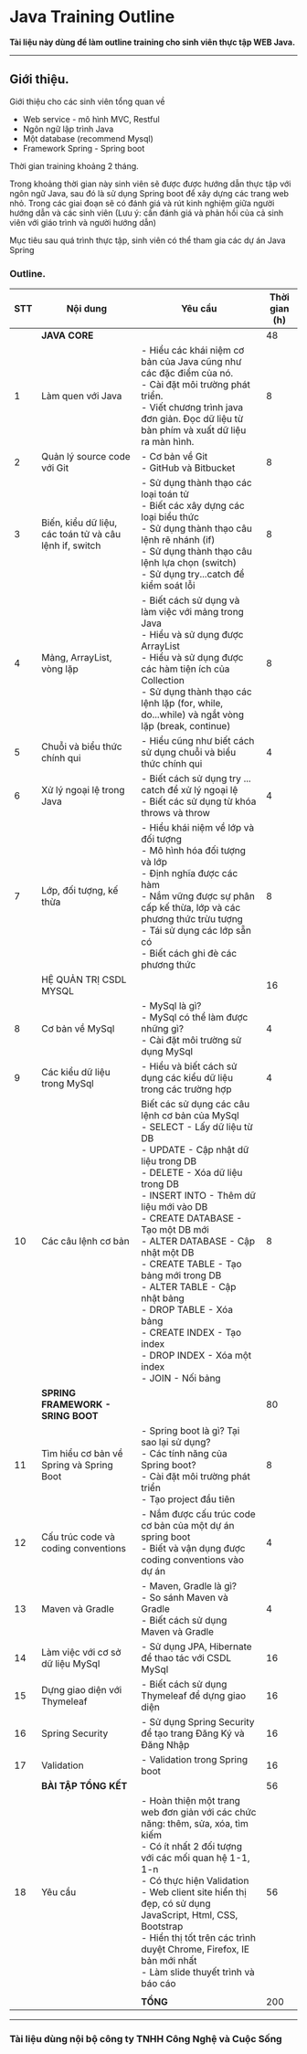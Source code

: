 # Java Training Outline 

__Tài liệu này dùng để làm outline training cho sinh viên thực tập WEB Java.__

----

## Giới thiệu.

Giới thiệu cho các sinh viên tổng quan về 

* Web service - mô hình MVC, Restful 
* Ngôn ngữ lập trình Java
* Một database (recommend Mysql) 
* Framework Spring - Spring boot

Thời gian training khoảng 2 tháng.

Trong khoảng thời gian này sinh viên sẽ được được hướng dẫn thực tập với ngôn ngữ Java, sau đó là sử dụng Spring boot để xây dựng các trang web nhỏ. Trong các giai đoạn sẽ có đánh giá và rút kinh nghiệm giữa người hướng dẫn và các sinh viên (Lưu ý: cần đánh giá và phản hồi của cả sinh viên với giáo trình và người hướng dẫn)

Mục tiêu sau quá trình thực tập, sinh viên có thể tham gia các dự án Java Spring

### Outline.
| STT  | Nội dung | Yêu cầu | Thời gian (h) |
| ------------- | ------------- | ------------- | ------------- |
|| **JAVA CORE** | | 48 |
| 1 | Làm quen với Java | - Hiểu các khái niệm cơ bản của Java cũng như các đặc điểm của nó.<br/> - Cài đặt môi trường phát triển.<br/> - Viết chương trình java đơn giản. Đọc dữ liệu từ bàn phím và xuất dữ liệu ra màn hình. | 8 |
| 2 | Quản lý source code với Git | - Cơ bản về Git <br/> - GitHub và Bitbucket | 8 | 
| 3 | Biến, kiểu dữ liệu, các toán tử và câu lệnh if, switch | - Sử dụng thành thạo các loại toán tử <br/> - Biết các xây dựng các loại biểu thức <br/> - Sử dụng thành thạo câu lệnh rẽ nhánh (if) <br/> - Sử dụng thành thạo câu lệnh lựa chọn (switch) <br/> - Sử dụng try...catch để kiểm soát lỗi | 8 |
| 4 | Mảng, ArrayList, vòng lặp | - Biết cách sử dụng và làm việc với mảng trong Java <br/> - Hiểu và sử dụng được ArrayList <br/> - Hiểu và sử dụng được các hàm tiện ích của Collection <br/> - Sử dụng thành thạo các lệnh lặp (for, while, do...while) và ngắt vòng lặp (break, continue) | 8 |
| 5 | Chuỗi và biểu thức chính qui | - Hiểu cũng như biết cách sử dụng chuỗi và biểu thức chính qui | 4 |
| 6 | Xử lý ngoại lệ trong Java | - Biết cách sử dụng try ... catch để xử lý ngoại lệ <br/> - Biết các sử dụng từ khóa throws và throw | 4 |
| 7 | Lớp, đối tượng, kế thừa | - Hiểu khái niệm về lớp và đối tượng <br/> - Mô hình hóa đối tượng và lớp <br/> - Định nghĩa được các hàm <br/> - Nắm vững được sự phân cấp kế thừa, lớp và các phương thức trừu tượng <br/> - Tái sử dụng các lớp sẵn có <br/> - Biết cách ghi đè các phương thức | 8 |
| | HỆ QUẢN TRỊ CSDL MYSQL | | 16 |
| 8 | Cơ bản về MySql | - MySql là gì? <br/> - MySql có thể làm được những gì? <br/> - Cài đặt môi trường sử dụng MySql | 4 |
| 9 | Các kiểu dữ liệu trong MySql | - Hiểu và biết cách sử dụng các kiểu dữ liệu trong các trường hợp | 4 |
| 10 | Các câu lệnh cơ bản | Biết các sử dụng các câu lệnh cơ bản của MySql  <br/> - SELECT - Lấy dữ liệu từ DB <br/> - UPDATE - Cập nhật dữ liệu trong DB <br/> - DELETE - Xóa dữ liệu trong DB <br/> - INSERT INTO - Thêm dữ liệu mới vào DB <br/> - CREATE DATABASE - Tạo một DB mới <br/> - ALTER DATABASE - Cập  nhật một DB <br/> - CREATE TABLE - Tạo bảng mới trong DB <br/> - ALTER TABLE - Cập nhật bảng <br/> - DROP TABLE - Xóa bảng <br/> - CREATE INDEX - Tạo index <br/> - DROP INDEX - Xóa một index <br/> - JOIN - Nối bảng | 8 |
| | **SPRING FRAMEWORK - SRING BOOT** | | 80 |
| 11 | Tìm hiểu cơ bản về Spring và Spring Boot | - Spring boot là gì? Tại sao lại sử dụng? <br/> - Các tính năng của Spring boot? <br/> - Cài đặt môi trường phát triển  <br/> - Tạo project đầu tiên | 8 |
| 12 | Cấu trúc code và coding conventions | - Nắm được cấu trúc code cơ bản của một dự án spring boot <br/> - Biết và vận dụng được coding conventions vào dự án | 4 |
| 13 | Maven và Gradle | - Maven, Gradle là gì? <br/> - So sánh Maven và Gradle <br/> - Biết cách sử dụng Maven và Gradle | 4 |
| 14 | Làm việc với cơ sở dữ liệu MySql | - Sử dụng JPA, Hibernate để thao tác với CSDL MySql | 16 |
| 15 | Dựng giao diện với Thymeleaf | - Biết cách sử dụng Thymeleaf để dựng giao diện | 16 |
| 16 | Spring Security | - Sử dụng Spring Security để tạo trang Đăng Ký và Đăng Nhập | 16 |
| 17 | Validation | - Validation trong Spring boot | 16 | 
| | **BÀI TẬP TỔNG KẾT** | | 56 |
| 18 | Yêu cầu | - Hoàn thiện một trang web đơn giản với các chức năng: thêm, sửa, xóa, tìm kiếm <br/> - Có ít nhất 2 đối tượng với các mối quan hệ 1-1, 1-n <br/> - Có thực hiện Validation <br/> - Web client site hiển thị đẹp, có sử dụng JavaScript, Html, CSS, Bootstrap <br/> - Hiển thị tốt trên các trình duyệt Chrome, Firefox, IE bản mới nhất <br/> - Làm slide thuyết trình và báo cáo | 56 |
| | | | |
| | | **TỔNG** | 200 |

----

### Tài liệu dùng nội bộ công ty TNHH Công Nghệ và Cuộc Sống

